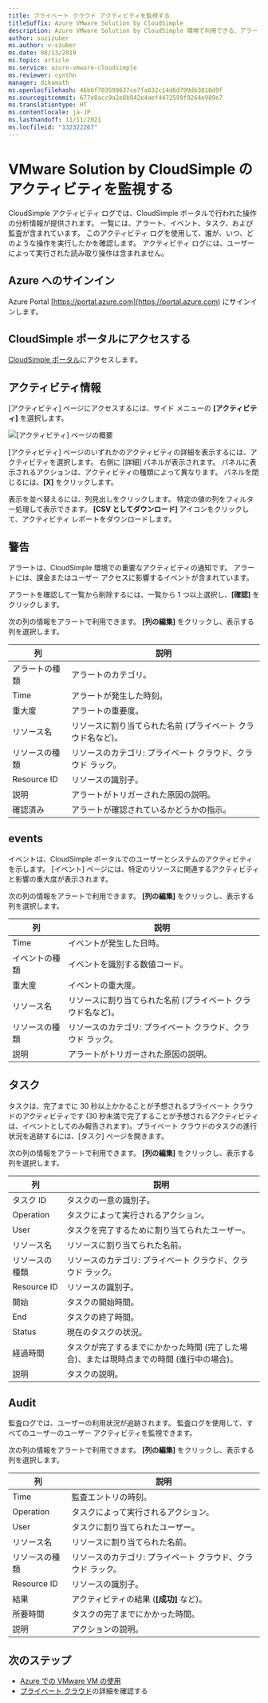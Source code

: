 ```yaml
---
title: プライベート クラウド アクティビティを監視する
titleSuffix: Azure VMware Solution by CloudSimple
description: Azure VMware Solution by CloudSimple 環境で利用できる、アラート、イベント、タスク、監査などのアクティビティに関する情報について説明します。
author: suzizuber
ms.author: v-szuber
ms.date: 08/13/2019
ms.topic: article
ms.service: azure-vmware-cloudsimple
ms.reviewer: cynthn
manager: dikamath
ms.openlocfilehash: 46b6f703599637ce7fa032c14d6d799db3010d9f
ms.sourcegitcommit: 677e8acc9a2e8b842e4aef4472599f9264e989e7
ms.translationtype: HT
ms.contentlocale: ja-JP
ms.lasthandoff: 11/11/2021
ms.locfileid: "132322267"
---
```

# <a name="monitor-vmware-solution-by-cloudsimple-activity"></a>VMware Solution by CloudSimple のアクティビティを監視する

CloudSimple アクティビティ ログでは、CloudSimple ポータルで行われた操作の分析情報が提供されます。  一覧には、アラート、イベント、タスク、および監査が含まれています。  このアクティビティ ログを使用して、誰が、いつ、どのような操作を実行したかを確認します。  アクティビティ ログには、ユーザーによって実行された読み取り操作は含まれません。

## <a name="sign-in-to-azure"></a>Azure へのサインイン

Azure Portal [https://portal.azure.com](https://portal.azure.com) にサインインします。

## <a name="access-the-cloudsimple-portal"></a>CloudSimple ポータルにアクセスする

[CloudSimple ポータル](access-cloudsimple-portal.md)にアクセスします。

## <a name="activity-information"></a>アクティビティ情報

[アクティビティ] ページにアクセスするには、サイド メニューの **[アクティビティ]** を選択します。

![[アクティビティ] ページの概要](media/activity-page-overview.png)

[アクティビティ] ページのいずれかのアクティビティの詳細を表示するには、アクティビティを選択します。 右側に [詳細] パネルが表示されます。 パネルに表示されるアクションは、アクティビティの種類によって異なります。 パネルを閉じるには、**[X]** をクリックします。

表示を並べ替えるには、列見出しをクリックします。  特定の値の列をフィルター処理して表示できます。  **[CSV としてダウンロード]** アイコンをクリックして、アクティビティ レポートをダウンロードします。

## <a name="alerts"></a>警告

アラートは、CloudSimple 環境での重要なアクティビティの通知です。  アラートには、課金またはユーザー アクセスに影響するイベントが含まれています。

アラートを確認して一覧から削除するには、一覧から 1 つ以上選択し、**[確認]** をクリックします。

次の列の情報をアラートで利用できます。 **[列の編集]** をクリックし、表示する列を選択します。

| 列 | 説明 |
------------ | ------------- |
| アラートの種類 | アラートのカテゴリ。|
| Time | アラートが発生した時刻。 |
| 重大度 | アラートの重要度。|
| リソース名 | リソースに割り当てられた名前 (プライベート クラウド名など)。 |
| リソースの種類 | リソースのカテゴリ: プライベート クラウド、クラウド ラック。 |
| Resource ID | リソースの識別子。 |
| 説明 | アラートがトリガーされた原因の説明。 |
| 確認済み | アラートが確認されているかどうかの指示。 |

## <a name="events"></a>events

イベントは、CloudSimple ポータルでのユーザーとシステムのアクティビティを示します。 [イベント] ページには、特定のリソースに関連するアクティビティと影響の重大度が表示されます。

次の列の情報をアラートで利用できます。 **[列の編集]** をクリックし、表示する列を選択します。

| 列 | 説明 |
------------ | ------------- |
| Time | イベントが発生した日時。 |
| イベントの種類 | イベントを識別する数値コード。 |
| 重大度 | イベントの重大度。|
| リソース名 | リソースに割り当てられた名前 (プライベート クラウド名など)。 |
| リソースの種類 | リソースのカテゴリ: プライベート クラウド、クラウド ラック。 |
| 説明 | アラートがトリガーされた原因の説明。 |

## <a name="tasks"></a>タスク

タスクは、完了までに 30 秒以上かかることが予想されるプライベート クラウドのアクティビティです  (30 秒未満で完了することが予想されるアクティビティは、イベントとしてのみ報告されます)。プライベート クラウドのタスクの進行状況を追跡するには、[タスク] ページを開きます。

次の列の情報をアラートで利用できます。 **[列の編集]** をクリックし、表示する列を選択します。

| 列 | 説明 |
------------ | ------------- |
| タスク ID | タスクの一意の識別子。 |
| Operation | タスクによって実行されるアクション。 |
| User | タスクを完了するために割り当てられたユーザー。 |
| リソース名 | リソースに割り当てられた名前。 |
| リソースの種類 | リソースのカテゴリ: プライベート クラウド、クラウド ラック。 |
| Resource ID | リソースの識別子。 |
| 開始 | タスクの開始時間。 |
| End | タスクの終了時間。 |
| Status | 現在のタスクの状況。 |
| 経過時間 | タスクが完了するまでにかかった時間 (完了した場合)、または現時点までの時間 (進行中の場合)。 |
| 説明 | タスクの説明。 |

## <a name="audit"></a>Audit

監査ログでは、ユーザーの利用状況が追跡されます。 監査ログを使用して、すべてのユーザーのユーザー アクティビティを監視できます。

次の列の情報をアラートで利用できます。 **[列の編集]** をクリックし、表示する列を選択します。

| 列 | 説明 |
------------ | ------------- |
| Time | 監査エントリの時刻。 |
| Operation | タスクによって実行されるアクション。 |
| User | タスクに割り当てられたユーザー。 |
| リソース名 | リソースに割り当てられた名前。 |
| リソースの種類 | リソースのカテゴリ: プライベート クラウド、クラウド ラック。 |
| Resource ID | リソースの識別子。 |
| 結果 | アクティビティの結果 (**[成功]** など)。 |
| 所要時間 | タスクの完了までにかかった時間。 |
| 説明 | アクションの説明。 |

## <a name="next-steps"></a>次のステップ

* [Azure での VMware VM の使用](quickstart-create-vmware-virtual-machine.md)
* [プライベート クラウド](cloudsimple-private-cloud.md)の詳細を確認する
